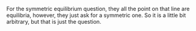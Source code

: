For the symmetric equilibrium question, they all the point on that line are equilibria, however, they just ask for a symmetric one. So it is a little bit arbitrary, but that is just the question.